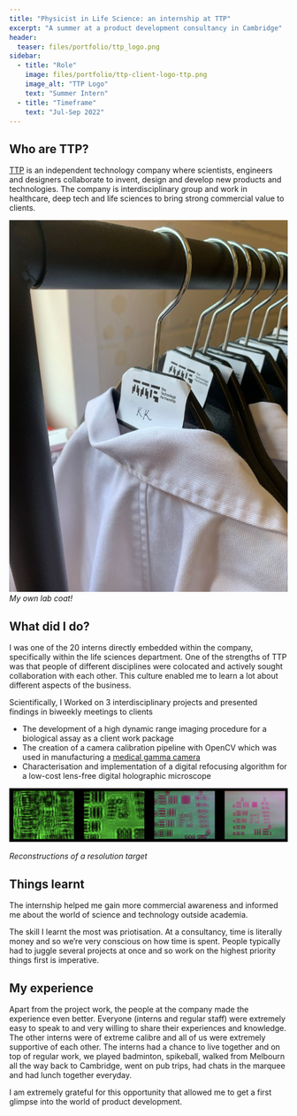 ```yaml
---
title: "Physicist in Life Science: an internship at TTP"
excerpt: "A summer at a product development consultancy in Cambridge"
header:
  teaser: files/portfolio/ttp_logo.png
sidebar:
  - title: "Role"
    image: files/portfolio/ttp-client-logo-ttp.png
    image_alt: "TTP Logo"
    text: "Summer Intern"
  - title: "Timeframe"
    text: "Jul-Sep 2022"
---
```


## Who are TTP?

[TTP](https://www.ttp.com/) is an independent technology company where scientists, engineers and designers collaborate to invent, design and develop new products and technologies. The company is interdisciplinary group and work in healthcare, deep tech and life sciences to bring strong commercial value to clients.

![Labcoat](/files/portfolio/ttp_labcoat.jpg " ")
_My own lab coat!_

## What did I do?

I was one of the 20 interns directly embedded within the company, specifically within the life sciences department. One of the strengths of TTP was that people of different disciplines were colocated and actively sought collaboration with each other. This culture enabled me to learn a lot about different aspects of the business.

Scientifically, I Worked on 3 interdisciplinary projects and presented findings in biweekly meetings to clients

- The development of a high dynamic range imaging procedure for a biological assay as a client work package
- The creation of a camera calibration pipeline with OpenCV which was used in manufacturing a [medical gamma camera](https://www.ttp.com/case-studies/serac-imaging-systems-compact-gamma-optical-camera/)
- Characterisation and implementation of a digital refocusing algorithm for a low-cost lens-free digital holographic microscope

![Holographic reconstructions](/files/portfolio/ttp_holographic.png " ")

_Reconstructions of a resolution target_

## Things learnt

The internship helped me gain more commercial awareness and informed me about the world of science and technology outside academia.

The skill I learnt the most was priotisation. At a consultancy, time is literally money and so we’re very conscious on how time is spent. People typically had to juggle several projects at once and so work on the highest priority things first is imperative.

## My experience

Apart from the project work, the people at the company made the experience even better. Everyone (interns and regular staff) were extremely easy to speak to and very willing to share their experiences and knowledge. The other interns were of extreme calibre and all of us were extremely supportive of each other. The interns had a chance to live together and on top of regular work, we played badminton, spikeball, walked from Melbourn all the way back to Cambridge, went on pub trips, had chats in the marquee and had lunch together everyday.

I am extremely grateful for this opportunity that allowed me to get a first glimpse into the world of product development.
